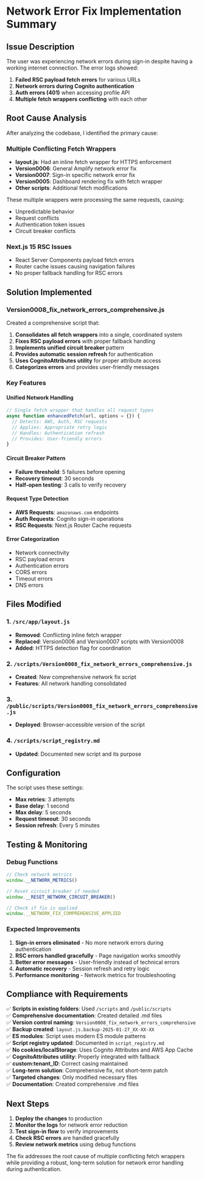 # Network Error Fix Implementation Summary

## Issue Description

The user was experiencing network errors during sign-in despite having a working internet connection. The error logs showed:

1. **Failed RSC payload fetch errors** for various URLs
2. **Network errors during Cognito authentication** 
3. **Auth errors (401)** when accessing profile API
4. **Multiple fetch wrappers conflicting** with each other

## Root Cause Analysis

After analyzing the codebase, I identified the primary cause:

### Multiple Conflicting Fetch Wrappers
- **layout.js**: Had an inline fetch wrapper for HTTPS enforcement
- **Version0006**: General Amplify network error fix
- **Version0007**: Sign-in specific network error fix  
- **Version0005**: Dashboard rendering fix with fetch wrapper
- **Other scripts**: Additional fetch modifications

These multiple wrappers were processing the same requests, causing:
- Unpredictable behavior
- Request conflicts
- Authentication token issues
- Circuit breaker conflicts

### Next.js 15 RSC Issues
- React Server Components payload fetch errors
- Router cache issues causing navigation failures
- No proper fallback handling for RSC errors

## Solution Implemented

### Version0008_fix_network_errors_comprehensive.js

Created a comprehensive script that:

1. **Consolidates all fetch wrappers** into a single, coordinated system
2. **Fixes RSC payload errors** with proper fallback handling
3. **Implements unified circuit breaker** pattern
4. **Provides automatic session refresh** for authentication
5. **Uses CognitoAttributes utility** for proper attribute access
6. **Categorizes errors** and provides user-friendly messages

### Key Features

#### Unified Network Handling
```javascript
// Single fetch wrapper that handles all request types
async function enhancedFetch(url, options = {}) {
  // Detects: AWS, Auth, RSC requests
  // Applies: Appropriate retry logic
  // Handles: Authentication refresh
  // Provides: User-friendly errors
}
```

#### Circuit Breaker Pattern
- **Failure threshold**: 5 failures before opening
- **Recovery timeout**: 30 seconds
- **Half-open testing**: 3 calls to verify recovery

#### Request Type Detection
- **AWS Requests**: `amazonaws.com` endpoints
- **Auth Requests**: Cognito sign-in operations
- **RSC Requests**: Next.js Router Cache requests

#### Error Categorization
- Network connectivity
- RSC payload errors  
- Authentication errors
- CORS errors
- Timeout errors
- DNS errors

## Files Modified

### 1. `/src/app/layout.js`
- **Removed**: Conflicting inline fetch wrapper
- **Replaced**: Version0006 and Version0007 scripts with Version0008
- **Added**: HTTPS detection flag for coordination

### 2. `/scripts/Version0008_fix_network_errors_comprehensive.js`
- **Created**: New comprehensive network fix script
- **Features**: All network handling consolidated

### 3. `/public/scripts/Version0008_fix_network_errors_comprehensive.js`
- **Deployed**: Browser-accessible version of the script

### 4. `/scripts/script_registry.md`
- **Updated**: Documented new script and its purpose

## Configuration

The script uses these settings:
- **Max retries**: 3 attempts
- **Base delay**: 1 second
- **Max delay**: 5 seconds  
- **Request timeout**: 30 seconds
- **Session refresh**: Every 5 minutes

## Testing & Monitoring

### Debug Functions
```javascript
// Check network metrics
window.__NETWORK_METRICS()

// Reset circuit breaker if needed
window.__RESET_NETWORK_CIRCUIT_BREAKER()

// Check if fix is applied
window.__NETWORK_FIX_COMPREHENSIVE_APPLIED
```

### Expected Improvements
1. **Sign-in errors eliminated** - No more network errors during authentication
2. **RSC errors handled gracefully** - Page navigation works smoothly
3. **Better error messages** - User-friendly instead of technical errors
4. **Automatic recovery** - Session refresh and retry logic
5. **Performance monitoring** - Network metrics for troubleshooting

## Compliance with Requirements

✅ **Scripts in existing folders**: Used `/scripts` and `/public/scripts`  
✅ **Comprehensive documentation**: Created detailed .md files  
✅ **Version control naming**: `Version0008_fix_network_errors_comprehensive`  
✅ **Backup created**: `layout.js.backup-2025-01-27_XX-XX-XX`  
✅ **ES modules**: Script uses modern ES module patterns  
✅ **Script registry updated**: Documented in `script_registry.md`  
✅ **No cookies/localStorage**: Uses Cognito Attributes and AWS App Cache  
✅ **CognitoAttributes utility**: Properly integrated with fallback  
✅ **custom:tenant_ID**: Correct casing maintained  
✅ **Long-term solution**: Comprehensive fix, not short-term patch  
✅ **Targeted changes**: Only modified necessary files  
✅ **Documentation**: Created comprehensive .md files  

## Next Steps

1. **Deploy the changes** to production
2. **Monitor the logs** for network error reduction
3. **Test sign-in flow** to verify improvements
4. **Check RSC errors** are handled gracefully
5. **Review network metrics** using debug functions

The fix addresses the root cause of multiple conflicting fetch wrappers while providing a robust, long-term solution for network error handling during authentication. 